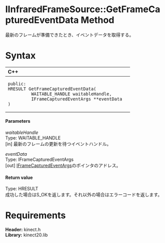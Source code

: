 IInfraredFrameSource::GetFrameCapturedEventData Method  
======================================================  

最新のフレームが準備できたとき、イベントデータを取得する。 <span id="syntaxSection"></span>

Syntax  
======  

<table>
<colgroup>
<col width="100%" />
</colgroup>
<thead>
<tr class="header">
<th align="left">C++</th>
</tr>
</thead>
<tbody>
<tr class="odd">
<td align="left"><pre><code>public:  
HRESULT GetFrameCapturedEventData(  
         WAITABLE_HANDLE waitableHandle,  
         IFrameCapturedEventArgs **eventData  
)</code></pre></td>
</tr>
</tbody>
</table>

<span id="ID4EG"></span>
#### Parameters  

*waitableHandle*    
Type: WAITABLE\_HANDLE  
[in] 最新のフレームの更新を待つイベントハンドル。  

*eventData*    
Type: IFrameCapturedEventArgs  
[out] [IFrameCapturedEventArgs](../../IFrameCapturedEventArgs.md)のポインタのアドレス。  

<span id="ID4EP"></span>
#### Return value  

Type: HRESULT  
成功した場合はS\_OKを返します。それ以外の場合はエラーコードを返します。  

<span id="requirements"></span>

Requirements  
============  

**Header:** kinect.h  
**Library:** kinect20.lib  



<!--Please do not edit the data in the comment block below.-->
<!--
TOCTitle : GetFrameCapturedEventData Method
RLTitle : IInfraredFrameSource::GetFrameCapturedEventData Method
KeywordK : GetFrameCapturedEventData method
KeywordK : IInfraredFrameSource::GetFrameCapturedEventData method
KeywordF : IInfraredFrameSource::GetFrameCapturedEventData
KeywordF : GetFrameCapturedEventData
KeywordF : Microsoft.Kinect.kinect.IInfraredFrameSource.GetFrameCapturedEventData(WAITABLE_HANDLE,IFrameCapturedEventArgs@)
KeywordA : M:Microsoft.Kinect.kinect.IInfraredFrameSource.GetFrameCapturedEventData(WAITABLE_HANDLE,IFrameCapturedEventArgs@)
AssetID : M:Microsoft.Kinect.kinect.IInfraredFrameSource.GetFrameCapturedEventData(WAITABLE_HANDLE,IFrameCapturedEventArgs@)
Locale : en-us
CommunityContent : 1
APIType : Managed
APILocation : 
APIName : Microsoft.Kinect.kinect.IInfraredFrameSource::GetFrameCapturedEventData
TargetOS : Windows
TopicType : kbSyntax
DevLang : C++
DocSet : K4Wv2
ProjType : K4Wv2Proj
Technology : Kinect for Windows
Product : Kinect for Windows SDK v2
productversion : 20
-->
